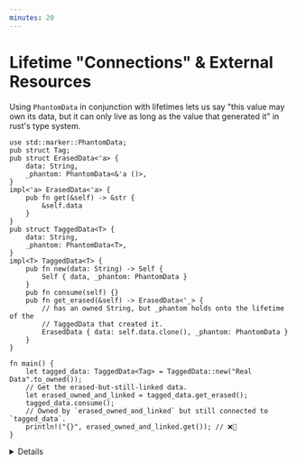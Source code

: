 ```yaml
---
minutes: 20
---
```


# Lifetime "Connections" & External Resources

Using `PhantomData` in conjunction with lifetimes lets us say "this value may
own its data, but it can only live as long as the value that generated it" in
rust's type system.

```rust,editable,compile_fail
use std::marker::PhantomData;
pub struct Tag;
pub struct ErasedData<'a> {
    data: String,
    _phantom: PhantomData<&'a ()>,
}
impl<'a> ErasedData<'a> {
    pub fn get(&self) -> &str {
        &self.data
    }
}
pub struct TaggedData<T> {
    data: String,
    _phantom: PhantomData<T>,
}
impl<T> TaggedData<T> {
    pub fn new(data: String) -> Self {
        Self { data, _phantom: PhantomData }
    }
    pub fn consume(self) {}
    pub fn get_erased(&self) -> ErasedData<'_> {
        // has an owned String, but _phantom holds onto the lifetime of the
        // TaggedData that created it.
        ErasedData { data: self.data.clone(), _phantom: PhantomData }
    }
}

fn main() {
    let tagged_data: TaggedData<Tag> = TaggedData::new("Real Data".to_owned());
    // Get the erased-but-still-linked data.
    let erased_owned_and_linked = tagged_data.get_erased();
    tagged_data.consume();
    // Owned by `erased_owned_and_linked` but still connected to `tagged_data`.
    println!("{}", erased_owned_and_linked.get()); // ❌🔨
}
```

<details>

- `PhantomData` lets developers "tag" types with type and lifetime parameters
  that are not "really" present in the struct or enum.

  `PhantomData` can be used with the Typestate pattern to have data with the
  same structure i.e. `TaggedData<Start>` can have methods or trait
  implementations that `TaggedData<End>` doesn't.

  It can also be used to encode a connection between the lifetime of one value
  and another, while both values still maintain separate owned data within them.

- This is really useful for modelling a bunch of relationships between data,
  where we want to establish that while a type has owned values within it is
  still connected to another piece of data and can only live as long as it.

  Consider a case where you want to return owned data from a method, but you
  don't want that data to live longer than the value that created it.

- Lifetimes need to come from somewhere! We can't build functions of the form
  `fn lifetime_shenanigans<'a>(owned: OwnedData) -> &'b Data` (without tying
  `'b` to `'a` in some way).

  Lifetime elision hides where a lot of lifetimes come from, but that doesn't
  mean the explicitly named lifetimes "come from nowhere."

  Suggestion: Show off un-eliding the lifetimes in `get_erased` in this example.

- [`BorrowedFd`](https://rust-lang.github.io/rfcs/3128-io-safety.html#ownedfd-and-borrowedfdfd)
  uses these captured lifetimes to enforce the invariant that "if this file
  descriptor exists, the OS file descriptor is still open" because a
  `BorrowedFd`'s lifetime parameter demands that there exists another value in
  your program that has the same lifetime as it, and this has been encoded by
  the API designer to mean _that value is what keeps the access to the file
  open_.

  Its counterpart `OwnedFd` is instead a file descriptor that closes that file
  on drop.

## More to Explore

- This way of encoding information in types is _exceptionally powerful_ when
  combined with unsafe, as the ways one can manipulate lifetimes becomes almost
  arbitrary. This is also dangerous, but when combined with tools like external,
  mechanically-verified proofs _we can safely encode cyclic/self-referential
  types while encoding lifetime & safety expectations in the relevant data
  types._

- The [GhostCell (2021)](https://plv.mpi-sws.org/rustbelt/ghostcell/) paper and
  its [relevant implementation](https://gitlab.mpi-sws.org/FP/ghostcell) show
  this kind of work off. While the borrow checker is restrictive, there are
  still ways to use escape hatches and then _show that the ways you used those
  escape hatches are consistent and safe._

</details>
